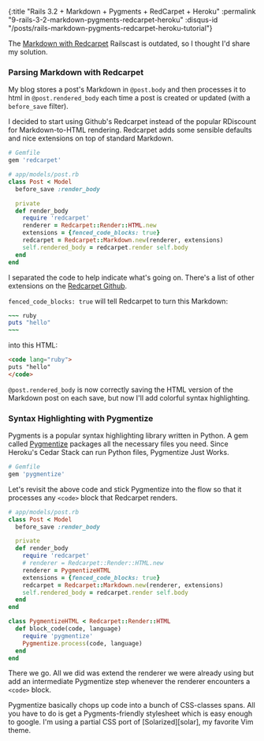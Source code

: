 {:title "Rails 3.2 + Markdown + Pygments + RedCarpet + Heroku"
 :permalink "9-rails-3-2-markdown-pygments-redcarpet-heroku"
 :disqus-id "/posts/rails-markdown-pygments-redcarpet-heroku-tutorial"}

The [Markdown with Redcarpet](http://railscasts.com/episodes/272-markdown-with-redcarpet) Railscast is outdated, so I thought I'd share my solution.

### Parsing Markdown with Redcarpet

My blog stores a post's Markdown in `@post.body` and then processes it to
html in `@post.rendered_body` each time a post is created or updated (with a
`before_save` filter).

I decided to start using Github's Redcarpet instead of the popular RDiscount for Markdown-to-HTML rendering. Redcarpet adds some sensible defaults and nice extensions on top of standard Markdown.

```ruby
# Gemfile
gem 'redcarpet'
```

```ruby
# app/models/post.rb
class Post < Model
  before_save :render_body

  private
  def render_body
    require 'redcarpet'
    renderer = Redcarpet::Render::HTML.new
    extensions = {fenced_code_blocks: true}
    redcarpet = Redcarpet::Markdown.new(renderer, extensions)
    self.rendered_body = redcarpet.render self.body
  end
end
```

I separated the code to help indicate what's going on. There's a list of other extensions on the [Redcarpet Github](https://github.com/tanoku/redcarpet).

`fenced_code_blocks: true` will tell Redcarpet to turn this Markdown:

```ruby
~~~ ruby
puts "hello"
~~~
```

into this HTML:

```html
<code lang="ruby">
puts "hello"
</code>
```

`@post.rendered_body` is now correctly saving the HTML version of the Markdown post on each save, but now I'll add colorful syntax highlighting.

### Syntax Highlighting with Pygmentize

Pygments is a popular syntax highlighting library written in Python. A gem called [Pygmentize](https://github.com/djanowski/pygmentize) packages all the necessary files you need. Since Heroku's Cedar Stack can run Python files, Pygmentize Just Works.

```ruby
# Gemfile
gem 'pygmentize'
```

Let's revisit the above code and stick Pygmentize into the flow so that it processes any `<code>` block that Redcarpet renders.

```ruby
# app/models/post.rb
class Post < Model
  before_save :render_body

  private
  def render_body
    require 'redcarpet'
    # renderer = Redcarpet::Render::HTML.new
    renderer = PygmentizeHTML
    extensions = {fenced_code_blocks: true}
    redcarpet = Redcarpet::Markdown.new(renderer, extensions)
    self.rendered_body = redcarpet.render self.body
  end
end

class PygmentizeHTML < Redcarpet::Render::HTML
  def block_code(code, language)
    require 'pygmentize'
    Pygmentize.process(code, language)
  end
end
```

There we go. All we did was extend the renderer we were already using but add an intermediate Pygmentize step whenever the renderer encounters a `<code>` block.

Pygmentize basically chops up code into a bunch of CSS-classes spans. All you have to do is get a Pygments-friendly stylesheet which is easy enough to google. I'm using a partial CSS port of [Solarized][solar], my favorite Vim theme.
